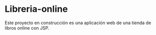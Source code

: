 # Libreria-online
Este proyecto en construcción es una aplicación web de una tienda de libros online con JSP.
